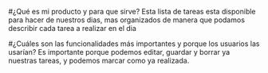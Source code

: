 #¿Qué es mi producto y para que sirve?
Esta lista de tareas esta disponible para hacer de nuestros dias,
mas organizados de manera que podamos describir cada tarea a 
realizar en el dia

#¿Cuáles son las funcionalidades más importantes y porque los usuarios las usarían?
Es importante porque podemos editar, guardar y borrar ya nuestras tareas, y podemos 
marcar como ya realizada.

